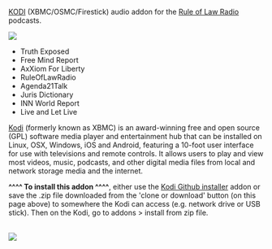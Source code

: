 <a href="kodi.tv">KODI<a> (XBMC/OSMC/Firestick) audio addon for the <a href="http://www.ruleoflawradio.com">Rule of Law Radio</a> podcasts.<br>

<img src="http://www.ruleoflawradio.com/RuleOfLawRadio577.gif"><br>

- Truth Exposed<br>
- Free Mind Report<br>
- AxXiom For Liberty<br>
- RuleOfLawRadio<br>
- Agenda21Talk<br>
- Juris Dictionary<br>
- INN World Report<br>
- Live and Let Live<br>

<a href="www.kodi.tv">Kodi</a> (formerly known as XBMC) is an award-winning free and open source (GPL) software media player and entertainment hub that can be installed on Linux, OSX, Windows, iOS and Android, featuring a 10-foot user interface for use with televisions and remote controls. It allows users to play and view most videos, music, podcasts, and other digital media files from local and network storage media and the internet.<br>

<b>^^^^ To install this addon ^^^^</b>, either use the <a href="https://www.tvaddons.co/github-browser-kodi/">Kodi Github installer</a> addon or save the .zip file downloaded from the 'clone or download' button (on this page above) to somewhere the Kodi can access (e.g. network drive or USB stick). Then on the Kodi, go to addons > install from zip file.<br>

<br><a href="http://www.kodi.tv"><img src="https://kodi.tv/sites/default/files/page/field_image/about--devices.jpg">
